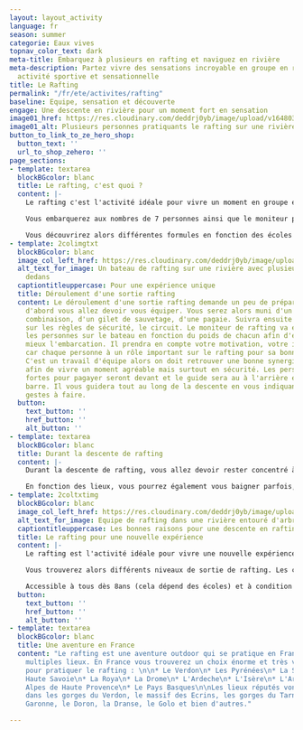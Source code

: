 ```yaml
---
layout: layout_activity
language: fr
season: summer
categorie: Eaux vives
topnav_color_text: dark
meta-title: Embarquez à plusieurs en rafting et naviguez en rivière
meta-description: Partez vivre des sensations incroyable en groupe en rafting. Une
  activité sportive et sensationnelle
title: Le Rafting
permalink: "/fr/ete/activites/rafting"
baseline: Equipe, sensation et découverte
engage: Une descente en rivière pour un moment fort en sensation
image01_href: https://res.cloudinary.com/deddrj0yb/image/upload/v1648030107/website/summer/jackalope-west-02HBQ2w_yak-unsplash.jpg
image01_alt: Plusieurs personnes pratiquants le rafting sur une rivière
button_to_link_to_ze_hero_shop:
  button_text: ''
  url_to_shop_zehero: ''
page_sections:
- template: textarea
  blockBGcolor: blanc
  title: Le rafting, c'est quoi ?
  content: |-
    Le rafting c'est l'activité idéale pour vivre un moment en groupe et faire le plein de sensation forte. Une embarcation gonflable insubmersible qui vous permet de descendre les rivières avec des courants parfois très forts. Ce bateau est très stable et permet d'aller dans les rapides les plus forts et d'accéder à des lieux uniquement possible en rafting. En plus des sensations, de l'expérience sportive, vous allez également découvrir des lieux, des rivières.

    Vous embarquerez aux nombres de 7 personnes ainsi que le moniteur pour un total de 8 personnes sur le bateau.

    Vous découvrirez alors différentes formules en fonction des écoles de Rafting qui seront généralement pour découvrir ou alors pour un moment plus intense et sport.
- template: 2colimgtxt
  blockBGcolor: blanc
  image_col_left_href: https://res.cloudinary.com/deddrj0yb/image/upload/v1648030134/website/summer/lindsey-erin-ayhiuTdcUEk-unsplash.jpg
  alt_text_for_image: Un bateau de rafting sur une rivière avec plusieurs personne
    dedans
  captiontitleuppercase: Pour une expérience unique
  title: Déroulement d'une sortie rafting
  content: Le déroulement d'une sortie rafting demande un peu de préparation. Tout
    d'abord vous allez devoir vous équiper. Vous serez alors muni d'un casque, d'une
    combinaison, d'un gilet de sauvetage, d'une pagaie. Suivra ensuite un petit briefing
    sur les règles de sécurité, le circuit. Le moniteur de rafting va ensuite répartir
    les personnes sur le bateau en fonction du poids de chacun afin d'équilibrer au
    mieux l'embarcation. Il prendra en compte votre motivation, votre implication
    car chaque personne à un rôle important sur le rafting pour sa bonne navigation.
    C'est un travail d'équipe alors on doit retrouver une bonne synergie et cohésion
    afin de vivre un moment agréable mais surtout en sécurité. Les personnes les plus
    fortes pour pagayer seront devant et le guide sera au à l'arrière et tiendra la
    barre. Il vous guidera tout au long de la descente en vous indiquant les différents
    gestes à faire.
  button:
    text_button: ''
    href_button: ''
    alt_button: ''
- template: textarea
  blockBGcolor: blanc
  title: Durant la descente de rafting
  content: |-
    Durant la descente de rafting, vous allez devoir rester concentré à l'écoute du moniteur sur les différentes instructions qu'il donnera afin que la navigation se déroule parfaitement. Il emploiera du jargon technique mais il vous l'expliquera en amont. Parfois cela sera aux pagayeurs avant de ramer et parfois uniquement à ceux de l'arrière. Profitez alors de ce moment de sensation et de partage entre les rapides, les virages, les secousses dans des lieux riches et préservés. Vous découvrirez la rivière comme vous l'aurez rarement vue.

    En fonction des lieux, vous pourrez également vous baigner parfois, sauter un petit rocher. De quoi se rafraîchir après une descente bien sportive.
- template: 2coltxtimg
  blockBGcolor: blanc
  image_col_left_href: https://res.cloudinary.com/deddrj0yb/image/upload/v1648030115/website/summer/joris-visser-F_lRKdz8MyQ-unsplash.jpg
  alt_text_for_image: Equipe de rafting dans une rivière entouré d'arbre
  captiontitleuppercase: Les bonnes raisons pour une descente en rafting
  title: Le rafting pour une nouvelle expérience
  content: |-
    Le rafting est l'activité idéale pour vivre une nouvelle expérience. Vous allez pouvoir découvrir un lieu, une nature, des passages accessible en canoë ou rafting sont possibles. C'est l'occasion parfaite pour partager un moment fort en sensation et en émotions avec sa famille, avec ses amis ou ses collègues du travail. Vous renforcerez les liens dans un moment riche en adrénaline.

    Vous trouverez alors différents niveaux de sortie de rafting. Les cours des rivières sont classés en 6 classes. Elles varient en fonction de la force de l'eau, des obstacles, de l'élévation. En fonction de cela les sorties de rafting seront différentes. Certaines seront alors réservées à des personnes plus sportives, plus expérimentées surtout.

    Accessible à tous dès 8ans (cela dépend des écoles) et à condition de savoir nager, vous pourrez bénéficier de ce loisir.
  button:
    text_button: ''
    href_button: ''
    alt_button: ''
- template: textarea
  blockBGcolor: blanc
  title: Une aventure en France
  content: "Le rafting est une aventure outdoor qui se pratique en France dans de
    multiples lieux. En France vous trouverez un choix énorme et très varier de lieu
    pour pratiquer le rafting : \n\n* Le Verdon\n* Les Pyrénées\n* La Savoie\n* La
    Haute Savoie\n* La Roya\n* La Drome\n* L'Ardeche\n* L'Isère\n* L'Ariège\n* Les
    Alpes de Haute Provence\n* Le Pays Basques\n\nLes lieux réputés vont se trouver
    dans les gorges du Verdon, le massif des Ecrins, les gorges du Tarn, la Haute
    Garonne, le Doron, la Dranse, le Golo et bien d'autres."

---
```

